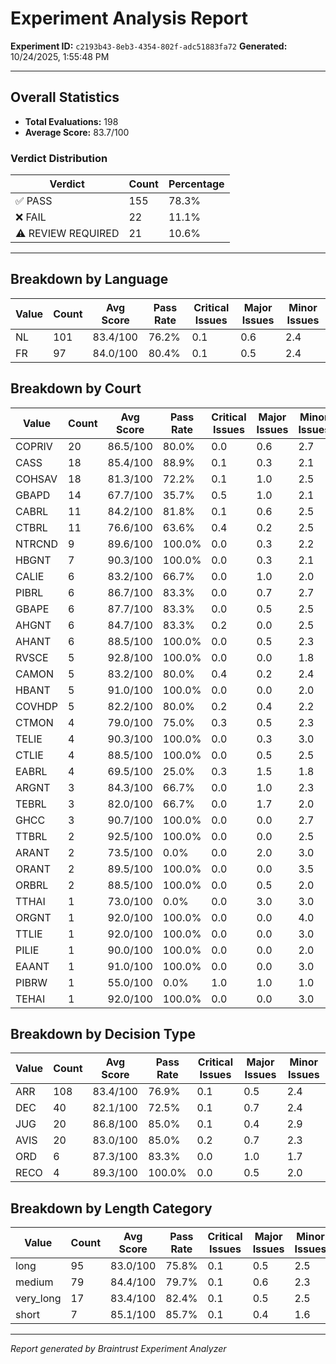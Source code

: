# Experiment Analysis Report

**Experiment ID:** `c2193b43-8eb3-4354-802f-adc51883fa72`
**Generated:** 10/24/2025, 1:55:48 PM

---

## Overall Statistics

- **Total Evaluations:** 198
- **Average Score:** 83.7/100

### Verdict Distribution

| Verdict | Count | Percentage |
|---------|-------|------------|
| ✅ PASS | 155 | 78.3% |
| ❌ FAIL | 22 | 11.1% |
| ⚠️ REVIEW REQUIRED | 21 | 10.6% |

---

## Breakdown by Language

| Value | Count | Avg Score | Pass Rate | Critical Issues | Major Issues | Minor Issues |
|-------|-------|-----------|-----------|-----------------|--------------|--------------|
| NL | 101 | 83.4/100 | 76.2% | 0.1 | 0.6 | 2.4 |
| FR | 97 | 84.0/100 | 80.4% | 0.1 | 0.5 | 2.4 |

## Breakdown by Court

| Value | Count | Avg Score | Pass Rate | Critical Issues | Major Issues | Minor Issues |
|-------|-------|-----------|-----------|-----------------|--------------|--------------|
| COPRIV | 20 | 86.5/100 | 80.0% | 0.0 | 0.6 | 2.7 |
| CASS | 18 | 85.4/100 | 88.9% | 0.1 | 0.3 | 2.1 |
| COHSAV | 18 | 81.3/100 | 72.2% | 0.1 | 1.0 | 2.5 |
| GBAPD | 14 | 67.7/100 | 35.7% | 0.5 | 1.0 | 2.1 |
| CABRL | 11 | 84.2/100 | 81.8% | 0.1 | 0.6 | 2.5 |
| CTBRL | 11 | 76.6/100 | 63.6% | 0.4 | 0.2 | 2.5 |
| NTRCND | 9 | 89.6/100 | 100.0% | 0.0 | 0.3 | 2.2 |
| HBGNT | 7 | 90.3/100 | 100.0% | 0.0 | 0.3 | 2.1 |
| CALIE | 6 | 83.2/100 | 66.7% | 0.0 | 1.0 | 2.0 |
| PIBRL | 6 | 86.7/100 | 83.3% | 0.0 | 0.7 | 2.7 |
| GBAPE | 6 | 87.7/100 | 83.3% | 0.0 | 0.5 | 2.5 |
| AHGNT | 6 | 84.7/100 | 83.3% | 0.2 | 0.0 | 2.5 |
| AHANT | 6 | 88.5/100 | 100.0% | 0.0 | 0.5 | 2.3 |
| RVSCE | 5 | 92.8/100 | 100.0% | 0.0 | 0.0 | 1.8 |
| CAMON | 5 | 83.2/100 | 80.0% | 0.4 | 0.2 | 2.4 |
| HBANT | 5 | 91.0/100 | 100.0% | 0.0 | 0.0 | 2.0 |
| COVHDP | 5 | 82.2/100 | 80.0% | 0.2 | 0.4 | 2.2 |
| CTMON | 4 | 79.0/100 | 75.0% | 0.3 | 0.5 | 2.3 |
| TELIE | 4 | 90.3/100 | 100.0% | 0.0 | 0.3 | 3.0 |
| CTLIE | 4 | 88.5/100 | 100.0% | 0.0 | 0.5 | 2.5 |
| EABRL | 4 | 69.5/100 | 25.0% | 0.3 | 1.5 | 1.8 |
| ARGNT | 3 | 84.3/100 | 66.7% | 0.0 | 1.0 | 2.3 |
| TEBRL | 3 | 82.0/100 | 66.7% | 0.0 | 1.7 | 2.0 |
| GHCC | 3 | 90.7/100 | 100.0% | 0.0 | 0.0 | 2.7 |
| TTBRL | 2 | 92.5/100 | 100.0% | 0.0 | 0.0 | 2.5 |
| ARANT | 2 | 73.5/100 | 0.0% | 0.0 | 2.0 | 3.0 |
| ORANT | 2 | 89.5/100 | 100.0% | 0.0 | 0.0 | 3.5 |
| ORBRL | 2 | 88.5/100 | 100.0% | 0.0 | 0.5 | 2.0 |
| TTHAI | 1 | 73.0/100 | 0.0% | 0.0 | 3.0 | 3.0 |
| ORGNT | 1 | 92.0/100 | 100.0% | 0.0 | 0.0 | 4.0 |
| TTLIE | 1 | 92.0/100 | 100.0% | 0.0 | 0.0 | 3.0 |
| PILIE | 1 | 90.0/100 | 100.0% | 0.0 | 0.0 | 2.0 |
| EAANT | 1 | 91.0/100 | 100.0% | 0.0 | 0.0 | 3.0 |
| PIBRW | 1 | 55.0/100 | 0.0% | 1.0 | 1.0 | 1.0 |
| TEHAI | 1 | 92.0/100 | 100.0% | 0.0 | 0.0 | 3.0 |

## Breakdown by Decision Type

| Value | Count | Avg Score | Pass Rate | Critical Issues | Major Issues | Minor Issues |
|-------|-------|-----------|-----------|-----------------|--------------|--------------|
| ARR | 108 | 83.4/100 | 76.9% | 0.1 | 0.5 | 2.4 |
| DEC | 40 | 82.1/100 | 72.5% | 0.1 | 0.7 | 2.4 |
| JUG | 20 | 86.8/100 | 85.0% | 0.1 | 0.4 | 2.9 |
| AVIS | 20 | 83.0/100 | 85.0% | 0.2 | 0.7 | 2.3 |
| ORD | 6 | 87.3/100 | 83.3% | 0.0 | 1.0 | 1.7 |
| RECO | 4 | 89.3/100 | 100.0% | 0.0 | 0.5 | 2.0 |

## Breakdown by Length Category

| Value | Count | Avg Score | Pass Rate | Critical Issues | Major Issues | Minor Issues |
|-------|-------|-----------|-----------|-----------------|--------------|--------------|
| long | 95 | 83.0/100 | 75.8% | 0.1 | 0.5 | 2.5 |
| medium | 79 | 84.4/100 | 79.7% | 0.1 | 0.6 | 2.3 |
| very_long | 17 | 83.4/100 | 82.4% | 0.1 | 0.5 | 2.5 |
| short | 7 | 85.1/100 | 85.7% | 0.1 | 0.4 | 1.6 |

---

*Report generated by Braintrust Experiment Analyzer*
